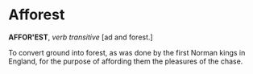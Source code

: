 # Afforest

**AFFOR'EST**, _verb transitive_ \[ad and forest.\]

To convert ground into forest, as was done by the first Norman kings in England, for the purpose of affording them the pleasures of the chase.